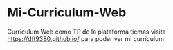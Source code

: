 # Mi-Curriculum-Web
Curriculum Web como TP de la plataforma ticmas
visita https://dft9380.github.io/ para poder ver mi curriculum
